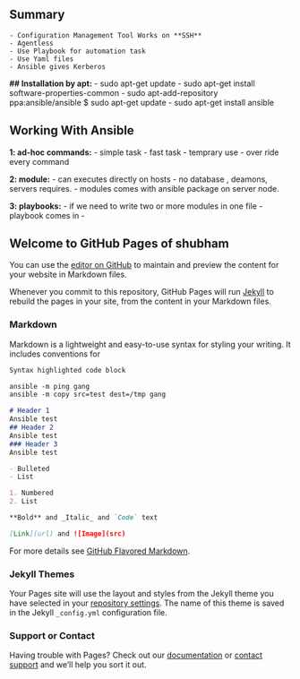 ## **Summary** 
  	- Configuration Management Tool Works on **SSH**
	- Agentless
	- Use Playbook for automation task 
	- Use Yaml files 
	- Ansible gives Kerberos 
**## Installation by apt:**
	- sudo apt-get update 
	- sudo apt-get install software-properties-common 
	- sudo apt-add-repository ppa:ansible/ansible $ sudo apt-get update 
	- sudo apt-get install ansible


## Working With Ansible
  
 **1: ad-hoc commands:**
	- simple task
	- fast task
	- temprary use
	- over ride every command

**2: module:**
	- can executes directly on hosts
	- no database , deamons, servers requires.
	- modules comes with ansible package on server node.

**3: playbooks:**
	- if we need to write two or more modules in one file - playbook comes in
	- 
















## Welcome to GitHub Pages of shubham

You can use the [editor on GitHub](https://github.com/shubhampwr886/ansible/edit/master/docs/index.md) to maintain and preview the content for your website in Markdown files.

Whenever you commit to this repository, GitHub Pages will run [Jekyll](https://jekyllrb.com/) to rebuild the pages in your site, from the content in your Markdown files.

### Markdown

Markdown is a lightweight and easy-to-use syntax for styling your writing. It includes conventions for

```markdown
Syntax highlighted code block

ansible -m ping gang
ansible -m copy src=test dest=/tmp gang

# Header 1
Ansible test
## Header 2
Ansible test
### Header 3
Ansible test

- Bulleted
- List

1. Numbered
2. List

**Bold** and _Italic_ and `Code` text

[Link](url) and ![Image](src)
```

For more details see [GitHub Flavored Markdown](https://guides.github.com/features/mastering-markdown/).

### Jekyll Themes

Your Pages site will use the layout and styles from the Jekyll theme you have selected in your [repository settings](https://github.com/shubhampwr886/ansible/settings). The name of this theme is saved in the Jekyll `_config.yml` configuration file.

### Support or Contact

Having trouble with Pages? Check out our [documentation](https://docs.github.com/categories/github-pages-basics/) or [contact support](https://support.github.com/contact) and we’ll help you sort it out.
